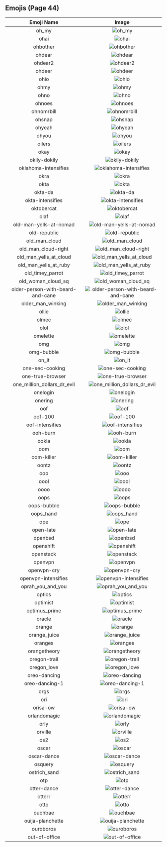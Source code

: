 
  ## Emojis (Page 44)
  |Emoji Name|Image|
  | :-: | :-: |
  |oh_my| ![oh_my](/output/oh_my.png)|
  |ohai| ![ohai](/output/ohai.jpg)|
  |ohbother| ![ohbother](/output/ohbother.png)|
  |ohdear| ![ohdear](/output/ohdear.png)|
  |ohdear2| ![ohdear2](/output/ohdear2.png)|
  |ohdeer| ![ohdeer](/output/ohdeer.png)|
  |ohio| ![ohio](/output/ohio.png)|
  |ohmy| ![ohmy](/output/ohmy.png)|
  |ohno| ![ohno](/output/ohno.png)|
  |ohnoes| ![ohnoes](/output/ohnoes.gif)|
  |ohnomrbill| ![ohnomrbill](/output/ohnomrbill.gif)|
  |ohsnap| ![ohsnap](/output/ohsnap.jpg)|
  |ohyeah| ![ohyeah](/output/ohyeah.gif)|
  |ohyou| ![ohyou](/output/ohyou.jpg)|
  |oilers| ![oilers](/output/oilers.png)|
  |okay| ![okay](/output/okay.jpg)|
  |okily-dokily| ![okily-dokily](/output/okily-dokily)|
  |oklahoma-intensifies| ![oklahoma-intensifies](/output/oklahoma-intensifies.gif)|
  |okra| ![okra](/output/okra.png)|
  |okta| ![okta](/output/okta.png)|
  |okta-da| ![okta-da](/output/okta-da.png)|
  |okta-intensifies| ![okta-intensifies](/output/okta-intensifies.gif)|
  |oktobercat| ![oktobercat](/output/oktobercat.png)|
  |olaf| ![olaf](/output/olaf.png)|
  |old-man-yells-at-nomad| ![old-man-yells-at-nomad](/output/old-man-yells-at-nomad.png)|
  |old-republic| ![old-republic](/output/old-republic.png)|
  |old_man_cloud| ![old_man_cloud](/output/old_man_cloud.jpg)|
  |old_man_cloud-right| ![old_man_cloud-right](/output/old_man_cloud-right.jpg)|
  |old_man_yells_at_cloud| ![old_man_yells_at_cloud](/output/old_man_yells_at_cloud.jpg)|
  |old_man_yells_at_ruby| ![old_man_yells_at_ruby](/output/old_man_yells_at_ruby.png)|
  |old_timey_parrot| ![old_timey_parrot](/output/old_timey_parrot.gif)|
  |old_woman_cloud_sq| ![old_woman_cloud_sq](/output/old_woman_cloud_sq.jpg)|
  |older-person-with-beard-and-cane| ![older-person-with-beard-and-cane](/output/older-person-with-beard-and-cane)|
  |older_man_winking| ![older_man_winking](/output/older_man_winking.gif)|
  |ollie| ![ollie](/output/ollie.jpg)|
  |olmec| ![olmec](/output/olmec.jpg)|
  |olol| ![olol](/output/olol.gif)|
  |omelette| ![omelette](/output/omelette.png)|
  |omg| ![omg](/output/omg.gif)|
  |omg-bubble| ![omg-bubble](/output/omg-bubble.gif)|
  |on_it| ![on_it](/output/on_it.png)|
  |one-sec-cooking| ![one-sec-cooking](/output/one-sec-cooking.png)|
  |one-true-browser| ![one-true-browser](/output/one-true-browser)|
  |one_million_dollars_dr_evil| ![one_million_dollars_dr_evil](/output/one_million_dollars_dr_evil.jpg)|
  |onelogin| ![onelogin](/output/onelogin.png)|
  |onering| ![onering](/output/onering.png)|
  |oof| ![oof](/output/oof.jpg)|
  |oof-100| ![oof-100](/output/oof-100.png)|
  |oof-intensifies| ![oof-intensifies](/output/oof-intensifies.gif)|
  |ooh-burn| ![ooh-burn](/output/ooh-burn.png)|
  |ookla| ![ookla](/output/ookla.jpg)|
  |oom| ![oom](/output/oom)|
  |oom-killer| ![oom-killer](/output/oom-killer)|
  |oontz| ![oontz](/output/oontz.gif)|
  |ooo| ![ooo](/output/ooo.jpg)|
  |oool| ![oool](/output/oool.png)|
  |oooo| ![oooo](/output/oooo.png)|
  |oops| ![oops](/output/oops.jpg)|
  |oops-bubble| ![oops-bubble](/output/oops-bubble.gif)|
  |oops_hand| ![oops_hand](/output/oops_hand.png)|
  |ope| ![ope](/output/ope.png)|
  |open-late| ![open-late](/output/open-late.jpg)|
  |openbsd| ![openbsd](/output/openbsd.gif)|
  |openshift| ![openshift](/output/openshift.png)|
  |openstack| ![openstack](/output/openstack.png)|
  |openvpn| ![openvpn](/output/openvpn.png)|
  |openvpn-cry| ![openvpn-cry](/output/openvpn-cry.gif)|
  |openvpn-intensifies| ![openvpn-intensifies](/output/openvpn-intensifies.gif)|
  |oprah_you_and_you| ![oprah_you_and_you](/output/oprah_you_and_you.gif)|
  |optics| ![optics](/output/optics)|
  |optimist| ![optimist](/output/optimist.png)|
  |optimus_prime| ![optimus_prime](/output/optimus_prime.png)|
  |oracle| ![oracle](/output/oracle.jpg)|
  |orange| ![orange](/output/orange.png)|
  |orange_juice| ![orange_juice](/output/orange_juice.png)|
  |oranges| ![oranges](/output/oranges.png)|
  |orangetheory| ![orangetheory](/output/orangetheory.png)|
  |oregon-trail| ![oregon-trail](/output/oregon-trail.png)|
  |oregon_love| ![oregon_love](/output/oregon_love.png)|
  |oreo-dancing| ![oreo-dancing](/output/oreo-dancing.gif)|
  |oreo-dancing-1| ![oreo-dancing-1](/output/oreo-dancing-1.gif)|
  |orgs| ![orgs](/output/orgs.png)|
  |ori| ![ori](/output/ori.jpg)|
  |orisa-ow| ![orisa-ow](/output/orisa-ow.png)|
  |orlandomagic| ![orlandomagic](/output/orlandomagic.png)|
  |orly| ![orly](/output/orly.png)|
  |orville| ![orville](/output/orville.png)|
  |os2| ![os2](/output/os2.png)|
  |oscar| ![oscar](/output/oscar.png)|
  |oscar-dance| ![oscar-dance](/output/oscar-dance.gif)|
  |osquery| ![osquery](/output/osquery.png)|
  |ostrich_sand| ![ostrich_sand](/output/ostrich_sand.png)|
  |otp| ![otp](/output/otp.png)|
  |otter-dance| ![otter-dance](/output/otter-dance.gif)|
  |otterr| ![otterr](/output/otterr.png)|
  |otto| ![otto](/output/otto.png)|
  |ouchbae| ![ouchbae](/output/ouchbae.png)|
  |ouija-planchette| ![ouija-planchette](/output/ouija-planchette.png)|
  |ouroboros| ![ouroboros](/output/ouroboros.png)|
  |out-of-office| ![out-of-office](/output/out-of-office.png)|
  